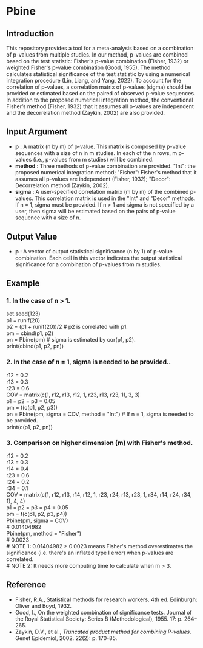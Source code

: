 # Pbine

## Introduction
This repository provides a tool for a meta-analysis based on a combination of p-values from multiple studies. In our method, p-values are combined based on the test statistic: Fisher's p-value combination (Fisher, 1932) or weighted Fisher's p-value combination (Good, 1955). The method calculates statistical significance of the test statistic by using a numerical integration procedure (Lin, Liang, and Yang, 2022). To account for the correlation of p-values, a correlation matrix of p-values (sigma) should be provided or estimated based on the paired of observed p-value sequences. In addition to the proposed numerical integration method, the conventional Fisher’s method (Fisher, 1932) that it assumes all p-values are independent and the decorrelation method (Zaykin, 2002) are also provided.

## Input Argument
 - **p** \: A matrix (n by m) of p-value. This matrix is composed by p-value sequences with a size of n in m studies. In each of the n rows, m p-values (i.e., p-values from m studies) will be combined. 
 - **method** \: Three methods of p-value combination are provided. "Int": the proposed numerical integration method; "Fisher": Fisher's method that it assumes all p-values are independent (Fisher, 1932); "Decor": Decorrelation method (Zaykin, 2002).
 - **sigma** \: A user-specified correlation matrix (m by m) of the combined p-values. This correlation matrix is used in the "Int" and "Decor" methods. If n = 1, sigma must be provided. If n > 1 and sigma is not specified by a user, then sigma will be estimated based on the pairs of p-value sequence with a size of n.

## Output Value
 - **p** \: A vector of output statistical significance (n by 1) of p-value combination. Each cell in this vector indicates the output statistical significance for a combination of p-values from m studies.

## Example 
### 1. In the case of n > 1.
set.seed(123) <br />
p1 = runif(20) <br />
p2 = (p1 + runif(20))/2 \# p2 is correlated with p1. <br />
pm = cbind(p1, p2) <br />
pn = Pbine(pm) \# sigma is estimated by cor(p1, p2). <br />
print(cbind(p1, p2, pn)) <br />

### 2. In the case of n = 1, sigma is needed to be provided..
r12 = 0.2 <br />
r13 = 0.3 <br />
r23 = 0.6 <br />
COV = matrix(c(1, r12, r13, r12, 1, r23, r13, r23, 1), 3, 3) <br />
p1 = p2 = p3 = 0.05 <br />
pm = t(c(p1, p2, p3)) <br />
pn = Pbine(pm, sigma = COV, method = "Int") \# If n = 1, sigma is needed to be provided. <br />
print(c(p1, p2, pn))

### 3. Comparison on higher dimension (m) with Fisher's method.
r12 = 0.2 <br />
r13 = 0.3 <br />
r14 = 0.4 <br />
r23 = 0.6 <br />
r24 = 0.2 <br />
r34 = 0.1 <br />
COV = matrix(c(1, r12, r13, r14, r12, 1, r23, r24, r13, r23, 1, r34, r14, r24, r34, 1), 4, 4) <br />
p1 = p2 = p3 = p4 = 0.05 <br />
pm = t(c(p1, p2, p3, p4)) <br />
Pbine(pm, sigma = COV) <br />
\# 0.01404982 <br />
Pbine(pm, method = "Fisher") <br />
\# 0.0023 <br />
\# NOTE 1: 0.01404982 > 0.0023 means Fisher's method overestimates the significance (i.e. there's an inflated type I error) when p-values are correlated. <br />
\# NOTE 2: It needs more computing time to calculate when m > 3.

## Reference
 - Fisher, R.A., Statistical methods for research workers. 4th ed. Edinburgh: Oliver and Boyd, 1932.
 - Good, I., On the weighted combination of significance tests. Journal of the Royal Statistical Society: Series B (Methodological), 1955. 17: p. 264–265.
 - Zaykin, D.V., et al., *Truncated product method for combining P-values.* Genet Epidemiol, 2002. 22(2): p. 170-85.




